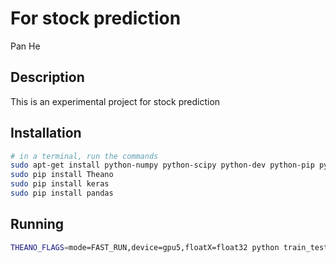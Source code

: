 # For stock prediction
Pan He
## Description

This is an experimental project for stock prediction

## Installation

```bash
# in a terminal, run the commands
sudo apt-get install python-numpy python-scipy python-dev python-pip python-nose g++ libopenblas-dev git
sudo pip install Theano
sudo pip install keras
sudo pip install pandas
```

## Running
```bash
THEANO_FLAGS=mode=FAST_RUN,device=gpu5,floatX=float32 python train_test.py
```
